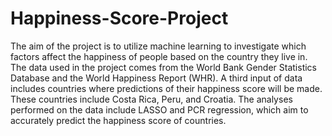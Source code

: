 # Happiness-Score-Project

The aim of the project is to utilize machine learning to investigate which factors affect the happiness of people based on the country they live in. The data used in the project comes from the World Bank Gender Statistics Database and the World Happiness Report (WHR). A third input of data includes countries where predictions of their happiness score will be made. These countries include Costa Rica, Peru, and Croatia. The analyses performed on the data include LASSO and PCR regression, which aim to accurately predict the happiness score of countries.  
